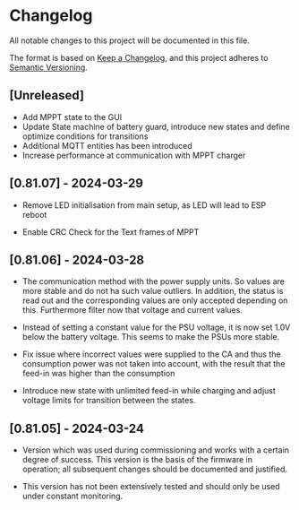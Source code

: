 # Changelog

All notable changes to this project will be documented in this file.

The format is based on [Keep a Changelog],
and this project adheres to [Semantic Versioning].

## [Unreleased]

- Add MPPT state to the GUI
- Update State machine of battery guard, introduce new states and define optimize conditions for transitions
- Additional MQTT entities has been introduced
- Increase performance at communication with MPPT charger

## [0.81.07] - 2024-03-29

- Remove LED initialisation from main setup, as LED will lead to ESP reboot

- Enable CRC Check for the Text frames of MPPT

## [0.81.06] - 2024-03-28

- The communication method with the power supply units. So values are more stable and do not ha such value outliers.
  In addition, the status is read out and the corresponding values are only accepted depending on this.
  Furthermore filter now that voltage and current values.

- Instead of setting a constant value for the PSU voltage, it is now set 1.0V below the battery voltage.
  This seems to make the PSUs more stable.

- Fix issue where incorrect values were supplied to the CA and thus the consumption power was not taken into account,
  with the result that the feed-in was higher than the consumption

- Introduce new state with unlimited feed-in while charging and adjust voltage limits for transition between the states.

## [0.81.05] - 2024-03-24

- Version which was used during commissioning and works with a certain degree of success.
  This version is the basis of the firmware in operation; all subsequent changes should be documented and justified.

- This version has not been extensively tested and should only be used under constant monitoring.

<!-- Links -->

[keep a changelog]: https://keepachangelog.com/en/1.0.0/
[semantic versioning]: https://semver.org/spec/v2.0.0.html

<!-- Versions -->
